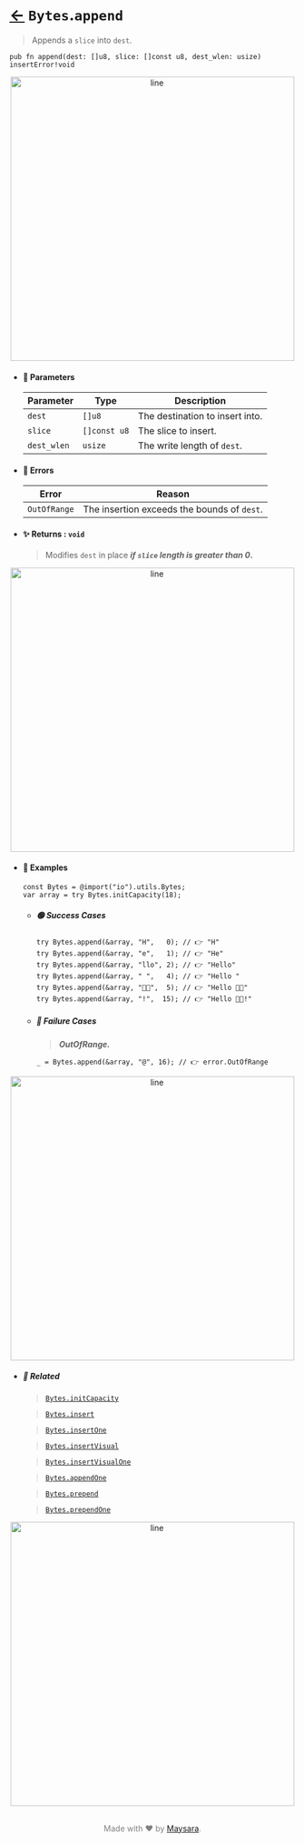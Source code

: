# [←](../Bytes.md) `Bytes`.`append`

> Appends a `slice` into `dest`.

```zig
pub fn append(dest: []u8, slice: []const u8, dest_wlen: usize) insertError!void
```


<div align="center">
<img src="https://github.com/maysara-elshewehy/io-bench/tree/main/dist/img/md/line.png" alt="line" style="width:500px;"/>
</div>

- #### 🧩 Parameters

    | Parameter   | Type         | Description                     |
    | ----------- | ------------ | ------------------------------- |
    | `dest`      | `[]u8`       | The destination to insert into. |
    | `slice`     | `[]const u8` | The slice to insert.            |
    | `dest_wlen` | `usize`      | The write length of `dest`.     |

- #### 🚫 Errors

    | Error        | Reason                                      |
    | ------------ | ------------------------------------------- |
    | `OutOfRange` | The insertion exceeds the bounds of `dest`. |

- #### ✨ Returns : `void`

    > Modifies `dest` in place **_if `slice` length is greater than 0_.**

<div align="center">
<img src="https://github.com/maysara-elshewehy/io-bench/tree/main/dist/img/md/line.png" alt="line" style="width:500px;"/>
</div>

- #### 🧪 Examples

    ```zig
    const Bytes = @import("io").utils.Bytes;
    var array = try Bytes.initCapacity(18);
    ```

    - ##### 🟢 Success Cases

        ```zig
        try Bytes.append(&array, "H",   0); // 👉 "H"
        try Bytes.append(&array, "e",   1); // 👉 "He"
        try Bytes.append(&array, "llo", 2); // 👉 "Hello"
        try Bytes.append(&array, " ",   4); // 👉 "Hello "
        try Bytes.append(&array, "👨‍🏭",  5); // 👉 "Hello 👨‍🏭"
        try Bytes.append(&array, "!",  15); // 👉 "Hello 👨‍🏭!"

        ```

    - ##### 🔴 Failure Cases

        > **_OutOfRange._**

        ```zig
        _ = Bytes.append(&array, "@", 16); // 👉 error.OutOfRange
        ```

<div align="center">
<img src="https://github.com/maysara-elshewehy/io-bench/tree/main/dist/img/md/line.png" alt="line" style="width:500px;"/>
</div>

- ##### 🔗 Related

  > [`Bytes.initCapacity`](./initCapacity.md)

  > [`Bytes.insert`](./insert.md)

  > [`Bytes.insertOne`](./insertOne.md)

  > [`Bytes.insertVisual`](./insertVisual.md)

  > [`Bytes.insertVisualOne`](./insertVisualOne.md)

  > [`Bytes.appendOne`](./appendOne.md)

  > [`Bytes.prepend`](./prepend.md)

  > [`Bytes.prependOne`](./prependOne.md)

<div align="center">
<img src="https://github.com/maysara-elshewehy/io-bench/tree/main/dist/img/md/line.png" alt="line" style="width:500px;"/>
</div>

<p align="center" style="color:grey;"><br />Made with ❤️ by <a href="http://github.com/maysara-elshewehy" target="blank">Maysara</a>.</p>